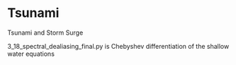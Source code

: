 # Tsunami
Tsunami and Storm Surge


3_18_spectral_dealiasing_final.py   is Chebyshev differentiation of the shallow water equations
